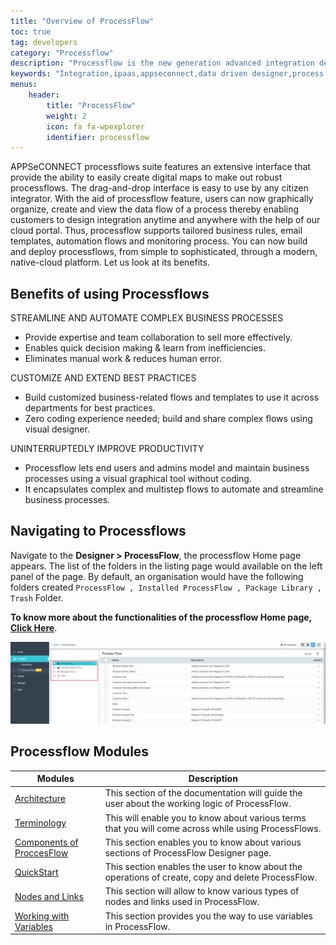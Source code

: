 ```yaml
---
title: "Overview of ProcessFlow"
toc: true
tag: developers
category: "Processflow"
description: "Processflow is the new generation advanced integration designer that helps you quickly drag and drop applications and orchestrator nodes into the canvas to generate an integration pipeline"
keywords: "Integration,ipaas,appseconnect,data driven designer,process flow,integrated development environment,web based ipaas"
menus: 
    header:
        title: "ProcessFlow"
        weight: 2
        icon: fa fa-wpexplorer
        identifier: processflow
---
```


APPSeCONNECT processflows suite features an extensive interface that provide the ability to easily create digital maps 
to make out robust processflows. The drag-and-drop interface is easy to use by any citizen integrator. With the aid of 
processflow feature, users can now graphically organize, create and view the data flow of a process thereby enabling 
customers to design integration anytime and anywhere with the help of our cloud portal. Thus, processflow supports 
tailored business rules, email templates, automation flows and monitoring process. You can now build and deploy 
processflows, from simple to sophisticated, through a modern, native-cloud platform. Let us look at its benefits.

## Benefits of using Processflows

STREAMLINE AND AUTOMATE COMPLEX BUSINESS PROCESSES

* Provide expertise and team collaboration to sell more effectively.
* Enables quick decision making & learn from inefficiencies.
* Eliminates manual work & reduces human error.

CUSTOMIZE AND EXTEND BEST PRACTICES

* Build customized business-related flows and templates to use it across departments for best practices.
* Zero coding experience needed; build and share complex flows using visual designer.

UNINTERRUPTEDLY IMPROVE PRODUCTIVITY

* Processflow lets end users and admins model and maintain business processes using a visual graphical tool without coding.
* It encapsulates complex and multistep flows to automate and streamline business processes.

## Navigating to Processflows

Navigate to the **Designer > ProcessFlow**, the processflow Home page appears. The list of the folders in the listing page would available on the left panel of the page. 
By default, an organisation would have the following folders created `ProcessFlow , Installed ProcessFlow , Package Library , Trash` Folder.

**To know more about the functionalities of the processflow Home page, [Click Here](/processflow/processflow-listing-page/)**.

![pfhomepage](\staticfiles\root\media\pfhomepage.png)


## Processflow Modules

|Modules| Description|  
|---|---|           
|[Architecture](/processflow/Architecture/) |This section of the documentation will guide the user about the working logic of ProcessFlow.|   
|[Terminology](/processflow/Terminology/)|This will enable you to know about various terms that you will come across while using ProcessFlows.|
|[Components of ProccesFlow](/processflow/components-of-processflow/) | This section enables you to know about various sections of ProcessFlow Designer page.|          
|[QuickStart](/processflow/Quickstart-guide-to-processflow/)| This section enables the user to know about the operations of create, copy and delete ProcessFlow.|    
|[Nodes and Links](/processflow/processflow-nodes-and-links/) | This section will allow to know various types of nodes and links used in ProcessFlow.|      
|[Working with Variables](/processflow/working-with-variable/) |This section provides you the way to use variables in ProcessFlow.|    






  